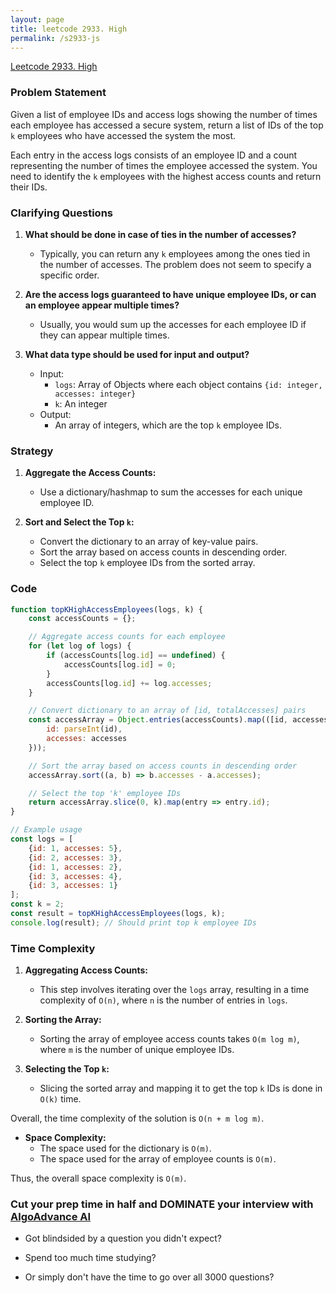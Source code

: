 ```yaml
---
layout: page
title: leetcode 2933. High
permalink: /s2933-js
---
```

[Leetcode 2933. High](https://algoadvance.github.io/algoadvance/l2933)
### Problem Statement

Given a list of employee IDs and access logs showing the number of times each employee has accessed a secure system, return a list of IDs of the top `k` employees who have accessed the system the most.

Each entry in the access logs consists of an employee ID and a count representing the number of times the employee accessed the system. You need to identify the `k` employees with the highest access counts and return their IDs.

### Clarifying Questions

1. **What should be done in case of ties in the number of accesses?**
   - Typically, you can return any `k` employees among the ones tied in the number of accesses. The problem does not seem to specify a specific order.

2. **Are the access logs guaranteed to have unique employee IDs, or can an employee appear multiple times?**
   - Usually, you would sum up the accesses for each employee ID if they can appear multiple times.

3. **What data type should be used for input and output?**
   - Input:
     - `logs`: Array of Objects where each object contains `{id: integer, accesses: integer}`
     - `k`: An integer
   - Output:
     - An array of integers, which are the top `k` employee IDs.

### Strategy

1. **Aggregate the Access Counts:**
   - Use a dictionary/hashmap to sum the accesses for each unique employee ID.

2. **Sort and Select the Top `k`:**
   - Convert the dictionary to an array of key-value pairs.
   - Sort the array based on access counts in descending order.
   - Select the top `k` employee IDs from the sorted array.

### Code

```javascript
function topKHighAccessEmployees(logs, k) {
    const accessCounts = {};

    // Aggregate access counts for each employee
    for (let log of logs) {
        if (accessCounts[log.id] == undefined) {
            accessCounts[log.id] = 0;
        }
        accessCounts[log.id] += log.accesses;
    }

    // Convert dictionary to an array of [id, totalAccesses] pairs
    const accessArray = Object.entries(accessCounts).map(([id, accesses]) => ({
        id: parseInt(id),
        accesses: accesses
    }));

    // Sort the array based on access counts in descending order
    accessArray.sort((a, b) => b.accesses - a.accesses);

    // Select the top 'k' employee IDs
    return accessArray.slice(0, k).map(entry => entry.id);
}

// Example usage
const logs = [
    {id: 1, accesses: 5},
    {id: 2, accesses: 3},
    {id: 1, accesses: 2},
    {id: 3, accesses: 4},
    {id: 3, accesses: 1}
];
const k = 2;
const result = topKHighAccessEmployees(logs, k);
console.log(result); // Should print top k employee IDs
```

### Time Complexity

1. **Aggregating Access Counts:** 
   - This step involves iterating over the `logs` array, resulting in a time complexity of `O(n)`, where `n` is the number of entries in `logs`.

2. **Sorting the Array:**
   - Sorting the array of employee access counts takes `O(m log m)`, where `m` is the number of unique employee IDs.

3. **Selecting the Top `k`:**
   - Slicing the sorted array and mapping it to get the top `k` IDs is done in `O(k)` time.

Overall, the time complexity of the solution is `O(n + m log m)`.

- **Space Complexity:**
  - The space used for the dictionary is `O(m)`.
  - The space used for the array of employee counts is `O(m)`.

Thus, the overall space complexity is `O(m)`.


### Cut your prep time in half and DOMINATE your interview with [AlgoAdvance AI](https://algoAdvance.com)

- Got blindsided by a question you didn't expect?

- Spend too much time studying?

- Or simply don't have the time to go over all 3000 questions?

